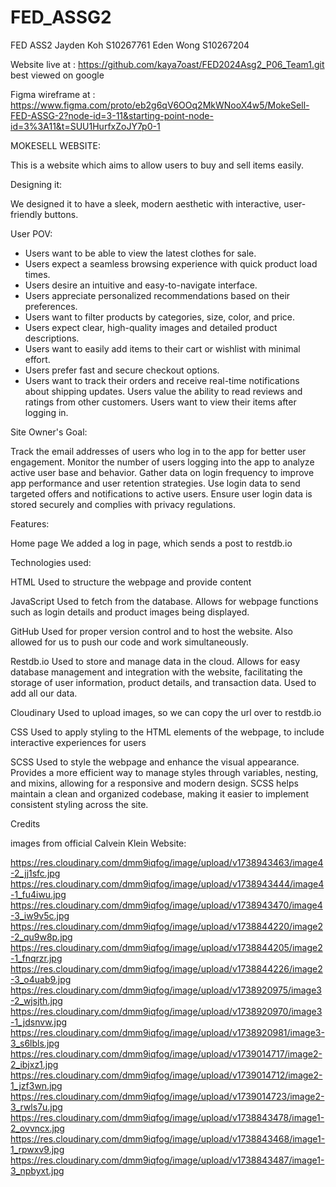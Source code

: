 # FED_ASSG2
FED ASS2 
Jayden Koh S10267761
Eden Wong  S10267204

Website live at : https://github.com/kaya7oast/FED2024Asg2_P06_Team1.git
best viewed on google

Figma wireframe at : https://www.figma.com/proto/eb2g6qV6OOq2MkWNooX4w5/MokeSell-FED-ASSG-2?node-id=3-11&starting-point-node-id=3%3A11&t=SUU1HurfxZoJY7p0-1


MOKESELL WEBSITE:

This is a website which aims to allow users to buy and sell items easily.

Designing it:

We designed it to have a sleek, modern aesthetic with interactive, user-friendly buttons.


User POV: 

- Users want to be able to view the latest clothes for sale.
- Users expect a seamless browsing experience with quick product load times.
- Users desire an intuitive and easy-to-navigate interface.
- Users appreciate personalized recommendations based on their preferences.
- Users want to filter products by categories, size, color, and price.
- Users expect clear, high-quality images and detailed product descriptions.
- Users want to easily add items to their cart or wishlist with minimal effort.
- Users prefer fast and secure checkout options.
- Users want to track their orders and receive real-time notifications about shipping updates.
Users value the ability to read reviews and ratings from other customers.
Users want to view their items after logging in.


Site Owner's Goal:

Track the email addresses of users who log in to the app for better user engagement.
Monitor the number of users logging into the app to analyze active user base and behavior.
Gather data on login frequency to improve app performance and user retention strategies.
Use login data to send targeted offers and notifications to active users.
Ensure user login data is stored securely and complies with privacy regulations.

Features:

Home page
We added a log in page, which sends a post to restdb.io



Technologies used:


HTML
Used to structure the webpage and provide content

JavaScript
Used to fetch from the database. Allows for webpage functions such as login details and product images being displayed.

GitHub
Used for proper version control and to host the website. Also allowed for us to push our code and work simultaneously.

Restdb.io
Used to store and manage data in the cloud. Allows for easy database management and integration with the website, facilitating the storage of user information, product details, and transaction data. Used to add all our data. 

Cloudinary
Used to upload images, so we can copy the url over to restdb.io

CSS
Used to apply styling to the HTML elements of the webpage, to include interactive experiences for users

SCSS
Used to style the webpage and enhance the visual appearance. Provides a more efficient way to manage styles through variables, nesting, and mixins, allowing for a responsive and modern design. SCSS helps maintain a clean and organized codebase, making it easier to implement consistent styling across the site.

Credits

images from official Calvein Klein Website:

https://res.cloudinary.com/dmm9iqfog/image/upload/v1738943463/image4-2_jj1sfc.jpg
https://res.cloudinary.com/dmm9iqfog/image/upload/v1738943444/image4-1_fu4iwu.jpg
https://res.cloudinary.com/dmm9iqfog/image/upload/v1738943470/image4-3_iw9v5c.jpg
https://res.cloudinary.com/dmm9iqfog/image/upload/v1738844220/image2-2_qu9w8p.jpg
https://res.cloudinary.com/dmm9iqfog/image/upload/v1738844205/image2-1_fnqrzr.jpg
https://res.cloudinary.com/dmm9iqfog/image/upload/v1738844226/image2-3_o4uab9.jpg
https://res.cloudinary.com/dmm9iqfog/image/upload/v1738920975/image3-2_wjsjth.jpg
https://res.cloudinary.com/dmm9iqfog/image/upload/v1738920970/image3-1_jdsnvw.jpg
https://res.cloudinary.com/dmm9iqfog/image/upload/v1738920981/image3-3_s6lbls.jpg
https://res.cloudinary.com/dmm9iqfog/image/upload/v1739014717/image2-2_ibjxz1.jpg
https://res.cloudinary.com/dmm9iqfog/image/upload/v1739014712/image2-1_jzf3wn.jpg
https://res.cloudinary.com/dmm9iqfog/image/upload/v1739014723/image2-3_rwls7u.jpg
https://res.cloudinary.com/dmm9iqfog/image/upload/v1738843478/image1-2_ovvncx.jpg
https://res.cloudinary.com/dmm9iqfog/image/upload/v1738843468/image1-1_rpwxv9.jpg
https://res.cloudinary.com/dmm9iqfog/image/upload/v1738843487/image1-3_npbyxt.jpg
